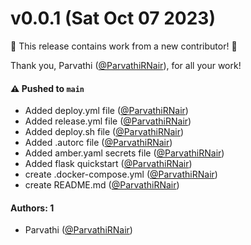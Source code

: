 # v0.0.1 (Sat Oct 07 2023)

:tada: This release contains work from a new contributor! :tada:

Thank you, Parvathi ([@ParvathiRNair](https://github.com/ParvathiRNair)), for all your work!

#### ⚠️ Pushed to `main`

- Added deploy.yml file ([@ParvathiRNair](https://github.com/ParvathiRNair))
- Added release.yml file ([@ParvathiRNair](https://github.com/ParvathiRNair))
- Added deploy.sh file ([@ParvathiRNair](https://github.com/ParvathiRNair))
- Added .autorc file ([@ParvathiRNair](https://github.com/ParvathiRNair))
- Added amber.yaml secrets file ([@ParvathiRNair](https://github.com/ParvathiRNair))
- Added flask quickstart ([@ParvathiRNair](https://github.com/ParvathiRNair))
- create .docker-compose.yml ([@ParvathiRNair](https://github.com/ParvathiRNair))
- create README.md ([@ParvathiRNair](https://github.com/ParvathiRNair))

#### Authors: 1

- Parvathi ([@ParvathiRNair](https://github.com/ParvathiRNair))
